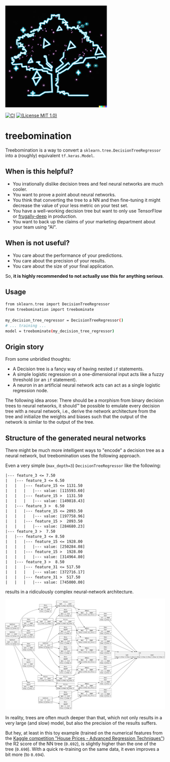 ![logo](treebomination.jpg)

[![CI](https://github.com/Dobiasd/treebomination/workflows/ci/badge.svg)](https://github.com/Dobiasd/treebomination/actions)
[![(License MIT 1.0)](https://img.shields.io/badge/license-MIT%201.0-blue.svg)][license]

[license]: LICENSE

# treebomination

Treebomination is a way to convert a `sklearn.tree.DecisionTreeRegressor` into a (roughly) equivalent `tf.keras.Model`.

## When is this helpful?

- You irrationally dislike decision trees and feel neural networks are much cooler.
- You want to prove a point about neural networks.
- You think that converting the tree to a NN and then fine-tuning it might decrease the value of your less metric on your test set.
- You have a well-working decision tree but want to only use TensorFlow or [frugally-deep](https://github.com/Dobiasd/frugally-deep) in production.
- You want to back up the claims of your marketing department about your team using "AI".

## When is not useful?
- You care about the performance of your predictions.
- You care about the precision of your results.
- You care about the size of your final application.

So, **it is highly recommended to not actually use this for anything serious**.

## Usage

```bash
from sklearn.tree import DecisionTreeRegressor
from treebomination import treebominate

my_decision_tree_regressor = DecisionTreeRegressor()
# ... training ...
model = treebominate(my_decision_tree_regressor)
```

## Origin story

From some unbridled thoughts:
- A Decision tree is a fancy way of having nested `if` statements.
- A simple logistic regression on a one-dimensional input acts like a fuzzy threshold (or an `if` statement).
- A neuron in an artificial neural network acts can act as a single logistic regression node.

The following idea arose: There should be a morphism from binary decision trees to neural networks, it should™️ be possible to emulate every decision tree with a neural network, i.e., derive the network architecture from the tree and initialize the weights and biases such that the output of the network is similar to the output of the tree.

## Structure of the generated neural networks

There might be much more intelligent ways to "encode" a decision tree as a neural network, but treebomination uses the following approach.

Even a very simple (`max_depth=3`) `DecisionTreeRegressor` like the following:

```
|--- feature_3 <= 7.50
|   |--- feature_3 <= 6.50
|   |   |--- feature_15 <= 1131.50
|   |   |   |--- value: [115593.60]
|   |   |--- feature_15 >  1131.50
|   |   |   |--- value: [149818.43]
|   |--- feature_3 >  6.50
|   |   |--- feature_15 <= 2093.50
|   |   |   |--- value: [197758.96]
|   |   |--- feature_15 >  2093.50
|   |   |   |--- value: [284680.23]
|--- feature_3 >  7.50
|   |--- feature_3 <= 8.50
|   |   |--- feature_15 <= 1928.00
|   |   |   |--- value: [250284.08]
|   |   |--- feature_15 >  1928.00
|   |   |   |--- value: [314964.80]
|   |--- feature_3 >  8.50
|   |   |--- feature_31 <= 517.50
|   |   |   |--- value: [372716.17]
|   |   |--- feature_31 >  517.50
|   |   |   |--- value: [745000.00]
```

results in a ridiculously complex neural-network architecture.  

![model](model.png)

In reality, trees are often much deeper than that, which not only results in a very large (and slow) model, but also the precision of the results suffers.

But hey, at least in this toy example
(trained on the numerical features from the [Kaggle competition "House Prices - Advanced Regression Techniques"](https://www.kaggle.com/competitions/house-prices-advanced-regression-techniques))
the R2 score of the NN tree (`0.692`), is slightly higher than the one of the tree (`0.690`).
With a quick re-training on the same data, it even improves a bit more (to `0.694`).